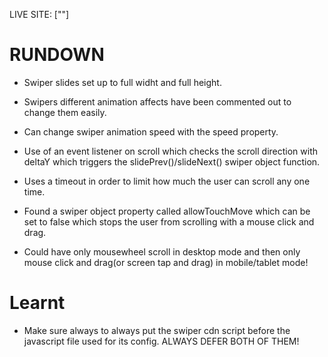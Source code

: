 LIVE SITE: [""]

# RUNDOWN

- Swiper slides set up to full widht and full height.
- Swipers different animation affects have been commented out to change them easily.
- Can change swiper animation speed with the speed property.

- Use of an event listener on scroll which checks the scroll direction with deltaY which triggers the slidePrev()/slideNext() swiper object function.
- Uses a timeout in order to limit how much the user can scroll any one time.

- Found a swiper object property called allowTouchMove which can be set to false which stops the user from scrolling with a mouse click and drag. 
- Could have only mousewheel scroll in desktop mode and then only mouse click and drag(or screen tap and drag) in mobile/tablet mode!

# Learnt

- Make sure always to always put the swiper cdn script before the javascript file used for its config. ALWAYS DEFER BOTH OF THEM!